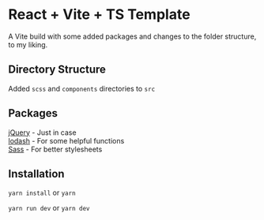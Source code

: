 # React + Vite + TS Template

A Vite build with some added packages and changes to the folder structure, to my liking.

## Directory Structure

Added `scss` and `components` directories to `src`

## Packages

[jQuery](https://github.com/jquery/jquery) - Just in case\
[lodash](https://github.com/lodash/lodash) - For some helpful functions\
[Sass](https://github.com/sass/sass) - For better stylesheets

## Installation

`yarn install` or `yarn`

`yarn run dev` or `yarn dev`
